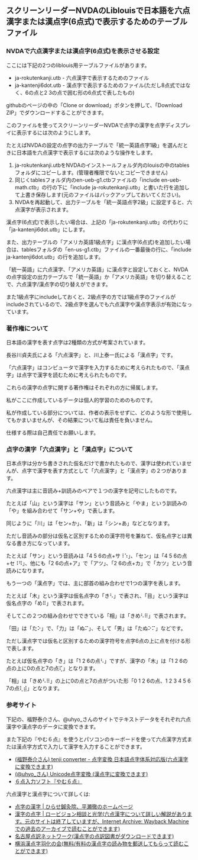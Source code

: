 ﻿## スクリーンリーダーNVDAのLiblouisで日本語を六点漢字または漢点字(6点式)で表示するためのテーブルファイル

### NVDAで六点漢字または漢点字(6点式)を表示させる設定

ここには下記の2つのliblouis用テーブルファイルがあります。

* ja-rokutenkanji.utb - 六点漢字で表示するためのファイル
* ja-kantenji6dot.utb - 漢点字で表示するためのファイル(ただし8点式ではなく、6の点と2 3の点で囲む形の6点式で表したもの)

githubのページの中の「Clone or download」ボタンを押して、「Download ZIP」でダウンロードすることができます。

このファイルを使ってスクリーンリーダーNVDAで点字の漢字を点字ディスプレイに表示するには次のようにします。

たとえばNVDAの設定の点字の出力テーブルで「統一英語点字1級」を選んだときに日本語を六点漢字で表示するには次のような操作をします。

1. ja-rokutenkanji.utbをNVDAのインストールフォルダ内のlouisの中のtablesフォルダにコピーします。(管理者権限でないとコピーできません)
2. 同じくtablesフォルダ内のen-ueb-g1.ctbファイルの「include en-ueb-math.ctb」の行の下に「include ja-rokutenkanji.utb」と書いた行を追加して上書き保存します(元のファイルはバックアップしておいてください)。
3. NVDAを再起動して、出力テーブルを「統一英語点字2級」に設定すると、六点漢字が表示されます。

漢点字(6点式)で表示したい場合は、上記の「ja-rokutenkanji.utb」の代わりに「ja-kantenji6dot.utb」にします。

また、出力テーブルの「アメリカ英語1級点字」に漢点字(6点式)を追加したい場合は、tablesフォルダの「en-us-g1.ctb」ファイルの一番最後の行に、「include ja-kantenji6dot.utb」の行を追加します。

「統一英語」に六点漢字、「アメリカ英語」に漢点字と設定しておくと、NVDAの点字設定の出力テーブルで「統一英語」か「アメリカ英語」を切り替えることで、六点漢字/漢点字の切り替えができます。

また1級点字にincludeしておくと、2級点字の方では1級点字のファイルがincludeされているので、2級点字を選んでも六点漢字や漢点字表示が有効になっています。

### 著作権について

日本語の漢字を表す点字は2種類の方式が考案されています。

長谷川貞夫氏による「六点漢字」と、川上泰一氏による「漢点字」です。

「六点漢字」はコンピュータで漢字を入力するために考えられたもので、「漢点字」は点字で漢字を読むために考えられたものです。

これらの漢字の点字に関する著作権はそれぞれの方に帰属します。

私がここに作成しているデータは個人的学習のためのものです。

私が作成している部分については、作者の表示をせずに、どのような形で使用してもかまいませんが、その結果について私は責任を負いません。

仕様する際は自己責任でお願いします。

### 点字の漢字「六点漢字」と「漢点字」について

日本点字は分かち書きされた仮名だけで書かれたもので、漢字は使われていませんが、点字で漢字を表す方式として「六点漢字」と「漢点字」の２つがあります。

六点漢字は主に音読み+訓読みのペアで１つの漢字を記号にしたものです。

たとえば「山」という漢字は「サン」という音読みと「やま」という訓読みの「や」を組み合わせて「サン+や」で表します。

同じように「川」は「セン+か」、「新」は「シン+あ」などとなります。

ただし音読みの部分は仮名と区別するための漢字符号を兼ねて、仮名点字とは異なる書き方になっています。

たとえば「サン」という音読みは「4 5 6の点+サ⠸⠱」、「セン」は「4 5 6の点+セ⠸⠻」、他にも「2 6の点+ア」で「アツ」、「2 6の点+カ」で「カツ」という音読みになります。

もう一つの「漢点字」では、主に部首の組み合わせで1つの漢字を表します。

たとえば「木」という漢字は仮名点字の「き⠣」で表され、「目」という漢字は仮名点字の「め⠿」で表されます。

そしてこの２つの組み合わせでできている「相」は「きめ⠣⠿」で表されます。

「田」は「た⠕」で、「力」は「ぬ⠍」、そして「男」は「たぬ⠕⠍」などです。

ただし漢点字では仮名と区別するための漢字符号を点字6点の上に点を付ける形で表します。

たとえば仮名点字の「き」は「1 2 6の点⠣」ですが、漢字の「木」は「1 2 6の点の上に0の点と7の点⢏」となります。

「相」は「きめ⠣⠿」の上に0の点と7の点がついた形「0 1 2 6の点、1 2 3 4 5 6 7の点⢇⣾」となります。

### 参考サイト

下記の、福野泰介さん、@uhyo_さんのサイトでテキストデータをそれぞれ六点漢字や漢点字のデータに変換できます。

また下記の『やむ６点』を使うとパソコンのキーボードを使って六点漢字方式または漢点字方式で入力して漢字を入力することができます。

- [(福野泰介さん) tenji converter - 点字変換 日本語点字体系対応版(六点漢字に変換できます)](https://code4sabae.github.io/tenji/converter-jp.html)
- [(@uhyo_さん) Unicode点字変換 (漢点字に変換できます)](https://uhyo.github.io/tenji-web/)
- [６点入力ソフト『やむ６点』](http://www.pcyam.com/game2/yam6ten/hp/index.htm)

六点漢字と漢点字について詳しくは:

* [点字の漢字 | ひらせ鍼灸院、平瀬徹のホームページ](http://www.yoihari.com/tenji/kanji.htm)
* [漢字の点字 | ロービジョン相談と光学(六点漢字について詳しい解説があります。元のサイトは終了していますが、Internet Archive: Wayback Machineでの過去のアーカイブで読むことができます)](https://web.archive.org/web/20040415111009/http://www.geocities.co.jp/Technopolis/4819/body28kanten.html)
* [名古屋点訳ネットワーク(漢点字の点訳図書がダウンロードできます)](http://www.n-braille.net/index.html)
* [横浜漢点字羽化の会(無料/有料の漢点字の読み物を郵送してもらって読むことができます)](http://www.ukanokai-web.jp/)
